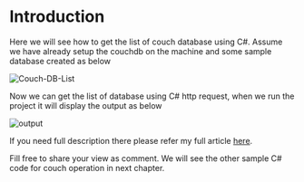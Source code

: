 <h1>Introduction </h1>
Here we will see how to get the list of couch database using C#. Assume we have already setup the couchdb on the machine and some sample database created as below

![Couch-DB-List](http://codingsharp.com/wp-content/uploads/2019/07/Couch-DB-List.png)

Now we can get the list of database using C# http request, when we run the project it will display the output as below

![output](http://codingsharp.com/wp-content/uploads/2019/07/output.png)

If you need full description there please refer my full article [here](http://codingsharp.com/2019/07/11/get-list-of-database-from-couch-using-c-code/).

Fill free to share your view as comment.
We will see the other sample C# code for couch operation in next chapter.
